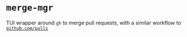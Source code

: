 # `merge-mgr`

TUI wrapper around `gh` to merge pull requests,
with a similar workflow to [`github.com/pulls`](github.com/pulls)
